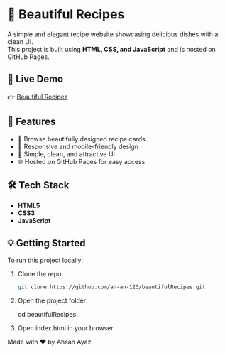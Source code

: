 # 🍲 Beautiful Recipes

A simple and elegant recipe website showcasing delicious dishes with a clean UI.  
This project is built using **HTML, CSS, and JavaScript** and is hosted on GitHub Pages.

## 🚀 Live Demo
👉 [Beautiful Recipes](https://ah-an-123.github.io/beautifulRecipes/)

## 📌 Features
- 📖 Browse beautifully designed recipe cards  
- 🍴 Responsive and mobile-friendly design  
- 🎨 Simple, clean, and attractive UI  
- 🌐 Hosted on GitHub Pages for easy access  

## 🛠️ Tech Stack
- **HTML5**
- **CSS3**
- **JavaScript**


## 💡 Getting Started
To run this project locally:

1. Clone the repo:
   ```bash
   git clone https://github.com/ah-an-123/beautifulRecipes.git
2. Open the project folder
   
   cd beautifulRecipes
   
4. Open index.html in your browser.

Made with ❤️ by Ahsan Ayaz

